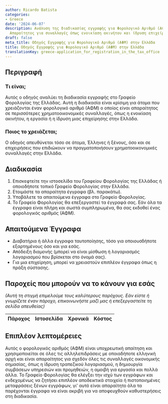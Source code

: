 ```yaml
---
author: Ricardo Batista
categories:
- Greece
date: '2024-06-07'
description: Ανάλυση της διαδικασίας εγγραφής για Φορολογικό Αριθμό (ΑΦΜ) στην Ελλάδα.
  Απαραίτητος για συναλλαγές όπως ενοικίαση ακινήτου και ίδρυση επιχείρησης.
draft: false
meta_title: Οδηγός Εγγραφής για Φορολογικό Αριθμό (ΑΦΜ) στην Ελλάδα
title: Οδηγός Εγγραφής για Φορολογικό Αριθμό (ΑΦΜ) στην Ελλάδα
translationKey: greece-application_for_registration_in_the_tax_office
---
```



## Περιγραφή
### Τι είναι;
Αυτός ο οδηγός αναλύει τη διαδικασία εγγραφής στο Γραφείο Φορολογίας της Ελλάδας. Αυτή η διαδικασία είναι κρίσιμη για άτομα που χρειάζονται έναν φορολογικό αριθμό (ΑΦΜ) ο οποίος είναι απαραίτητος σε περισσότερες χρηματοοικονομικές συναλλαγές, όπως η ενοικίαση ακινήτου, η εργασία ή η ίδρυση μιας επιχείρησης στην Ελλάδα.
### Ποιος το χρειάζεται;
Ο οδηγός απευθύνεται τόσο σε άτομα, Έλληνες ή ξένους, όσο και σε επιχειρήσεις που επιδιώκουν να πραγματοποιήσουν χρηματοοικονομικές συναλλαγές στην Ελλάδα.

## Διαδικασία
1. Επισκεφτείτε την ιστοσελίδα του Γραφείου Φορολογίας της Ελλάδας ή οποιοδήποτε τοπικό Γραφείο Φορολογίας στην Ελλάδα.
2. Ετοιμάστε τα απαραίτητα έγγραφα (βλ. παρακάτω).
3. Υποβάλετε τα απαιτούμενα έγγραφα στο Γραφείο Φορολογίας.
4. Το Γραφείο Φορολογίας θα επεξεργαστεί τα έγγραφά σας. Εάν όλα τα έγγραφα είναι πλήρη και σωστά συμπληρωμένα, θα σας εκδοθεί ένας φορολογικός αριθμός (ΑΦΜ).

## Απαιτούμενα Έγγραφα
* Διαβατήρια ή άλλα έγγραφα ταυτοποίησης, τόσο για οποιουσδήποτε εξαρτημένους όσο και για εσάς.
* Απόδειξη διαμονής (μπορεί να είναι μίσθωση ή λογαριασμός λογαριασμού που βρίσκεται στο όνομά σας).
* Για μια επιχείρηση, μπορεί να χρειαστούν επιπλέον έγγραφα όπως η πράξη σύστασης.

## Παροχείς που μπορούν να το κάνουν για εσάς

_(Αυτή τη στιγμή επιμελούμε τους καλύτερους παρόχους. Εάν είστε ή γνωρίζετε έναν πάροχο, επικοινωνήστε μαζί μας ή επεξεργαστείτε τη σελίδα απευθείας)_

| Πάροχος | Ιστοσελίδα | Χρονικά | Κόστος |
| --------------- | --------------- | :-------------: | :-------------: |

## Επιπλέον λεπτομέρειες
Αυτός ο φορολογικός αριθμός (ΑΦΜ) είναι υποχρεωτική απαίτηση και χρησιμοποιείται σε όλες τις αλληλεπιδράσεις με οποιαδήποτε ελληνική αρχή και είναι απαραίτητος για σχεδόν όλες τις συναλλαγές οικονομικής σημασίας, όπως η ίδρυση τραπεζικού λογαριασμού, η δημιουργία συμβάσεων υπηρεσιών και προμηθειών, η αμοιβή για εργασία και πολλά άλλα. Το Γραφείο Φορολογίας θα ελέγξει την ισχύ των εγγράφων και ενδεχομένως να ζητήσει επιπλέον αποδεικτικά στοιχεία ή πιστοποιημένες μεταφράσεις ξένων εγγράφων, γι' αυτό είναι απαραίτητο όλα τα παρέχονται έγγραφα να είναι ακριβή για να αποφευχθούν καθυστερήσεις στη διαδικασία.
